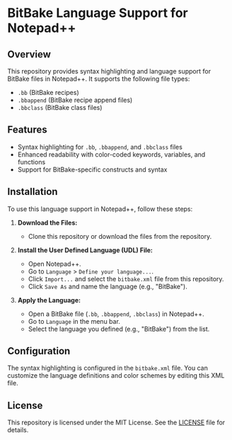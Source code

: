 # BitBake Language Support for Notepad++

## Overview

This repository provides syntax highlighting and language support for BitBake files in Notepad++. It supports the following file types:
- `.bb` (BitBake recipes)
- `.bbappend` (BitBake recipe append files)
- `.bbclass` (BitBake class files)

## Features

- Syntax highlighting for `.bb`, `.bbappend`, and `.bbclass` files
- Enhanced readability with color-coded keywords, variables, and functions
- Support for BitBake-specific constructs and syntax

## Installation

To use this language support in Notepad++, follow these steps:

1. **Download the Files:**
   - Clone this repository or download the files from the repository.

2. **Install the User Defined Language (UDL) File:**
   - Open Notepad++.
   - Go to `Language` > `Define your language...`.
   - Click `Import...` and select the `bitbake.xml` file from this repository.
   - Click `Save As` and name the language (e.g., "BitBake").

3. **Apply the Language:**
   - Open a BitBake file (`.bb`, `.bbappend`, `.bbclass`) in Notepad++.
   - Go to `Language` in the menu bar.
   - Select the language you defined (e.g., "BitBake") from the list.

## Configuration

The syntax highlighting is configured in the `bitbake.xml` file. You can customize the language definitions and color schemes by editing this XML file.

## License

This repository is licensed under the MIT License. See the [LICENSE](LICENSE) file for details.

